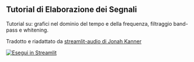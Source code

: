 ## Tutorial di Elaborazione dei Segnali

Tutorial su: grafici nel dominio del tempo e della frequenza, filtraggio band-pass e whitening.

Tradotto e riadattato da [streamlit-audio di Jonah Kanner](https://github.com/jkanner/streamlit-audio)

[![Esegui in Streamlit](https://static.streamlit.io/badges/streamlit_badge_black_white.svg)](https://share.streamlit.io/nicoborghi/streamlit-audio/main/app.py)